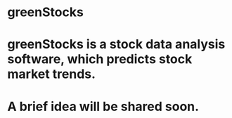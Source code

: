 # greenStocks
# greenStocks is a stock data analysis software, which predicts stock market trends.
# A brief idea will be shared soon.
